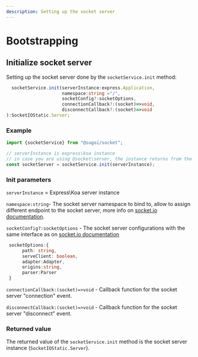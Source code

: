 ```yaml
---
description: Setting up the socket server
---
```


# Bootstrapping

## Initialize socket server 

Setting up the socket server done by the `socketService.init` method:

```typescript
  socketService.init(serverInstance:express.Application,
                     namespace:string ="/",
                     socketConfig?:socketOptions,
                     connectionCallback?:(socket)=>void,
                     disconnectCallback?:(socket)=>void
):SocketIOStatic.Server;
```

### Example

```typescript
import {socketService} from "@sugoi/socket";

// serverInstance is express\koa instance
// in case you are using @socket\server, the instance returns from the 'listen' method
const socketServer = socketService.init(serverInstance);
```

### Init parameters

`serverInstance` = Express\Koa server instance

`namespace:string`- The socket server namespace to bind to, allow to assign different endpoint to the socket server, more info on [socket.io documentation](https://socket.io/docs/rooms-and-namespaces/).

`socketConfig?:socketOptions` - The socket server configurations with the same interface as on [socket.io documentation](https://socket.io/docs/server-api/)

```typescript
 socketOptions:{
      path: string,
      serveClient: boolean,
      adapter:Adapter,
      origins:string,
      parser:Parser
 }
```

`connectionCallback:(socket)=>void`  - Callback function for the socket server "connection" event.

`disconnectCallback:(socket)=>void`  - Callback function for the socket server "disconnect" event.

### Returned value

The returned value of the `socketService.init` method is the socket server instance \(`SocketIOStatic.Server`\).

